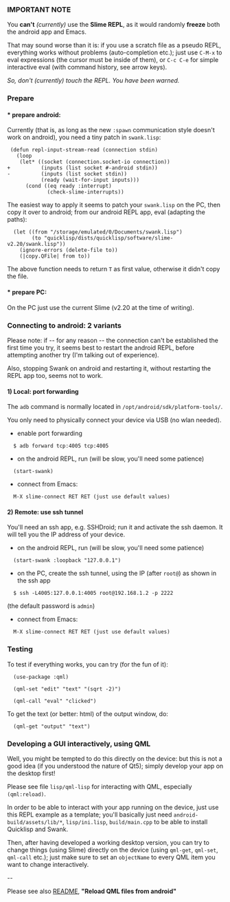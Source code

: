 ### IMPORTANT NOTE

You **can't** _(currently)_ use the **Slime REPL**, as it would randomly
**freeze** both the android app and Emacs.

That may sound worse than it is: if you use a scratch file as a pseudo REPL,
everything works without problems (auto-completion etc.); just use `C-M-x` to
eval expressions (the cursor must be inside of them), or `C-c C-e` for simple
interactive eval (with command history, see arrow keys).

*So, don't (currently) touch the REPL. You have been warned.*



### Prepare

#### * prepare android:

Currently (that is, as long as the new `:spawn` communication style doesn't
work on android), you need a tiny patch in `swank.lisp`:

```
 (defun repl-input-stream-read (connection stdin)
   (loop
    (let* ((socket (connection.socket-io connection))
+          (inputs (list socket #-android stdin))
-          (inputs (list socket stdin))
           (ready (wait-for-input inputs)))
      (cond ((eq ready :interrupt)
             (check-slime-interrupts))
```

The easiest way to apply it seems to patch your `swank.lisp` on the PC, then
copy it over to android; from our android REPL app, eval (adapting the paths):

```
  (let ((from "/storage/emulated/0/Documents/swank.lisp")
        (to "quicklisp/dists/quicklisp/software/slime-v2.20/swank.lisp"))
    (ignore-errors (delete-file to))
    (|copy.QFile| from to))
```

The above function needs to return `T` as first value, otherwise it didn't copy
the file.

#### * prepare PC:

On the PC just use the current Slime (v2.20 at the time of writing).



### Connecting to android: 2 variants

Please note: if -- for any reason -- the connection can't be established the
first time you try, it seems best to restart the android REPL, before
attempting another try (I'm talking out of experience).

Also, stopping Swank on android and restarting it, without restarting the REPL
app too, seems not to work.

#### 1) Local: port forwarding

The `adb` command is normally located in `/opt/android/sdk/platform-tools/`.

You only need to physically connect your device via USB (no wlan needed).

* enable port forwarding

```
  $ adb forward tcp:4005 tcp:4005
```

* on the android REPL, run (will be slow, you'll need some patience)

```
  (start-swank)
```

* connect from Emacs:

```
  M-X slime-connect RET RET (just use default values)
```



#### 2) Remote: use ssh tunnel

You'll need an ssh app, e.g. SSHDroid; run it and activate the ssh daemon.
It will tell you the IP address of your device.

* on the android REPL, run (will be slow, you'll need some patience)

```
  (start-swank :loopback "127.0.0.1")
```

* on the PC, create the ssh tunnel, using the IP (after `root@`) as shown in
  the ssh app

```
  $ ssh -L4005:127.0.0.1:4005 root@192.168.1.2 -p 2222
```

(the default password is `admin`)

* connect from Emacs:

```
  M-X slime-connect RET RET (just use default values)
```



### Testing

To test if everything works, you can try (for the fun of it):

```
  (use-package :qml)

  (qml-set "edit" "text" "(sqrt -2)")

  (qml-call "eval" "clicked")
```

To get the text (or better: html) of the output window, do:

```
  (qml-get "output" "text")
```



### Developing a GUI interactively, using QML

Well, you might be tempted to do this directly on the device: but this is not
a good idea (if you understood the nature of Qt5); simply develop your app on
the desktop first!

Please see file `lisp/qml-lisp` for interacting with QML, especially
`(qml:reload)`.

In order to be able to interact with your app running on the device, just use
this REPL example as a template; you'll basically just need
`android-build/assets/lib/*`, `lisp/ini.lisp`, `build/main.cpp` to be able to
install Quicklisp and Swank.

Then, after having developed a working desktop version, you can try to change
things (using Slime) directly on the device (using `qml-get`, `qml-set`,
`qml-call` etc.); just make sure to set an `objectName` to every QML item you
want to change interactively.

--

Please see also [README](README-1.md), **"Reload QML files from android"**

